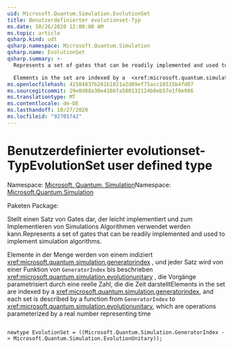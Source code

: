 ```yaml
---
uid: Microsoft.Quantum.Simulation.EvolutionSet
title: Benutzerdefinierter evolutionset-Typ
ms.date: 10/26/2020 12:00:00 AM
ms.topic: article
qsharp.kind: udt
qsharp.namespace: Microsoft.Quantum.Simulation
qsharp.name: EvolutionSet
qsharp.summary: >-
  Represents a set of gates that can be readily implemented and used to implement simulation algorithms.

  Elements in the set are indexed by a  <xref:microsoft.quantum.simulation.generatorindex>, and each set is described by a function from `GeneratorIndex` to  <xref:microsoft.quantum.simulation.evolutionunitary>, which are operations parameterized by a real number representing time
ms.openlocfilehash: 41504837b281b1021a2d09ef75acc10315b4fd07
ms.sourcegitcommit: 29e0d88a30e4166fa580132124b0eb57e1f0e986
ms.translationtype: MT
ms.contentlocale: de-DE
ms.lasthandoff: 10/27/2020
ms.locfileid: "92701742"
---
```

# <a name="evolutionset-user-defined-type"></a><span data-ttu-id="b99b4-102">Benutzerdefinierter evolutionset-Typ</span><span class="sxs-lookup"><span data-stu-id="b99b4-102">EvolutionSet user defined type</span></span>

<span data-ttu-id="b99b4-103">Namespace: [Microsoft. Quantum. Simulation](xref:Microsoft.Quantum.Simulation)</span><span class="sxs-lookup"><span data-stu-id="b99b4-103">Namespace: [Microsoft.Quantum.Simulation](xref:Microsoft.Quantum.Simulation)</span></span>

<span data-ttu-id="b99b4-104">Paketen [](https://nuget.org/packages/)</span><span class="sxs-lookup"><span data-stu-id="b99b4-104">Package: [](https://nuget.org/packages/)</span></span>


<span data-ttu-id="b99b4-105">Stellt einen Satz von Gates dar, der leicht implementiert und zum Implementieren von Simulations Algorithmen verwendet werden kann.</span><span class="sxs-lookup"><span data-stu-id="b99b4-105">Represents a set of gates that can be readily implemented and used to implement simulation algorithms.</span></span>

<span data-ttu-id="b99b4-106">Elemente in der Menge werden von einem indiziert  <xref:microsoft.quantum.simulation.generatorindex> , und jeder Satz wird von einer Funktion von `GeneratorIndex` bis beschrieben  <xref:microsoft.quantum.simulation.evolutionunitary> , die Vorgänge parametrisiert durch eine reelle Zahl, die die Zeit darstellt</span><span class="sxs-lookup"><span data-stu-id="b99b4-106">Elements in the set are indexed by a  <xref:microsoft.quantum.simulation.generatorindex>, and each set is described by a function from `GeneratorIndex` to  <xref:microsoft.quantum.simulation.evolutionunitary>, which are operations parameterized by a real number representing time</span></span>

```qsharp

newtype EvolutionSet = ((Microsoft.Quantum.Simulation.GeneratorIndex -> Microsoft.Quantum.Simulation.EvolutionUnitary));
```


